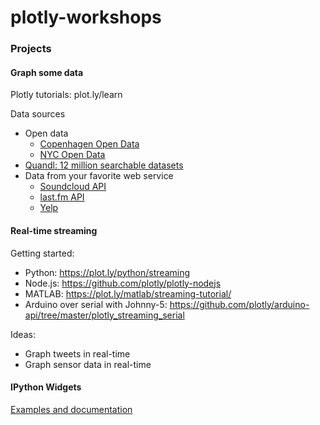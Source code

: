 # plotly-workshops

### Projects

#### Graph some data
Plotly tutorials: plot.ly/learn

Data sources
- Open data
  - [Copenhagen Open Data](http://data.kk.dk/)
  - [NYC Open Data](https://nycopendata.socrata.com/)
- [Quandl: 12 million searchable datasets](https://quandl.com)
- Data from your favorite web service
  - [Soundcloud API](https://developers.soundcloud.com/docs/api/reference#tracks)
  - [last.fm API](http://www.last.fm/api)
  - [Yelp](http://officialblog.yelp.com/2014/07/calling-all-developers-yelps-revamped-api-site-now-open-for-business.html)

#### Real-time streaming
Getting started:
- Python: https://plot.ly/python/streaming
- Node.js: https://github.com/plotly/plotly-nodejs
- MATLAB: https://plot.ly/matlab/streaming-tutorial/
- Arduino over serial with Johnny-5: https://github.com/plotly/arduino-api/tree/master/plotly_streaming_serial

Ideas:
- Graph tweets in real-time
- Graph sensor data in real-time

#### IPython Widgets
[Examples and documentation](http://moderndata.plot.ly/widgets-in-ipython-notebook-and-plotly/)


